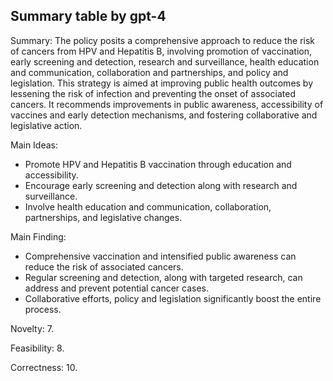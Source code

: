 ## Summary table by gpt-4
Summary: 
The policy posits a comprehensive approach to reduce the risk of cancers from HPV and Hepatitis B, involving promotion of vaccination, early screening and detection, research and surveillance, health education and communication, collaboration and partnerships, and policy and legislation. This strategy is aimed at improving public health outcomes by lessening the risk of infection and preventing the onset of associated cancers. It recommends improvements in public awareness, accessibility of vaccines and early detection mechanisms, and fostering collaborative and legislative action.

Main Ideas: 
- Promote HPV and Hepatitis B vaccination through education and accessibility.
- Encourage early screening and detection along with research and surveillance.
- Involve health education and communication, collaboration, partnerships, and legislative changes.

Main Finding: 
- Comprehensive vaccination and intensified public awareness can reduce the risk of associated cancers.
- Regular screening and detection, along with targeted research, can address and prevent potential cancer cases.
- Collaborative efforts, policy and legislation significantly boost the entire process.

Novelty: 
7.

Feasibility: 
8.

Correctness: 
10.